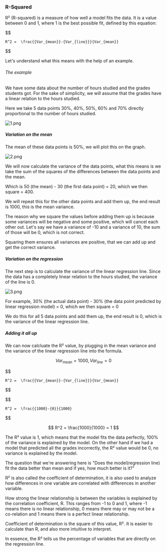 ### R-Squared

R² (R-squared) is a measure of how well a model fits the data. It is a value between 0 and 1, where 1 is the best possible fit, defined by this equation:

$$

    R^2 =  \frac{{Var_{mean}}-{Var_{line}}}{Var_{mean}}

$$

Let's understand what this means with the help of an example.

###### The example

We have some data about the number of hours studied and the grades students got. For the sake of simplicity, we will assume that the grades have a linear relation to the hours studied. 

Here we take 5 data points 30%, 40%, 50%, 60% and 70% directly proportional to the number of hours studied.

![1.png](../images/05_R2/1.png)

##### Variation on the mean 

The mean of these data points is 50%, we will plot this on the graph.

![2.png](../images/05_R2/2.png)

We will now calculate the variance of the data points, what this means is we take the sum of the squares of the differences between the data points and the mean.

Which is 50 (the mean) - 30 (the first data point) = 20, which we then square = 400.

We will repeat this for the other data points and add them up, the end result is 1000, this is the mean variance.

The reason why we square the values before adding them up is because some variances will be negative and some positive, which will cancel each other out. Let's say we have a variance of -10 and a variance of 10, the sum of those will be 0, which is not correct.

Squaring them ensures all variances are positive, that we can add up and get the correct variance.

##### Variation on the regression 

The next step is to calculate the variance of the linear regression line. Since the data has a completely linear relation to the hours studied, the variance of the line is 0.

![3.png](../images/05_R2/3.png)

For example, 30% (the actual data point) - 30% (the data point predicted by linear regression model) = 0, which we then square = 0

We do this for all 5 data points and add them up, the end result is 0, which is the variance of the linear regression line.

##### Adding it all up

We can now calcluate the R² value, by plugging in the mean variance and the variance of the linear regression line into the formula.


$$
    {Var_{mean} = 1000, {Var_{line}} = 0}
$$

$$

    R^2 =  \frac{{Var_{mean}}-{Var_{line}}}{Var_{mean}}

$$

$$

    R^2 =  \frac{{1000}-{0}}{1000}

$$

$$
    R^2 =  \frac{1000}{1000} = 1
$$

The R² value is 1, which means that the model fits the data perfectly, 100% of the variance is explained by the model.
On the other hand if we had a model that predicted all the grades incorrectly, the R² value would be 0, no variance is explained by the model.

The question that we're answering here is "Does the model(regression line) fit the data better than mean and if yes, how much better is it?"

R² is also called the coefficient of determination, it is also used to analyze how differences in one variable are correlated with differences in another variable.

How strong the linear relationship is between the variables is explained by the correlation coefficient, R. This ranges from -1 to 0 and 1, where -1 means there is no linear relationship, 0 means there may or may not be a co-relation and 1 means there is a perfect linear relationship.

Coefficient of determination is the square of this value, R². It is easier to calculate than R, and also more intuitive to interpret.

In essence, the R² tells us the percentage of variables that are directly on the regression line.